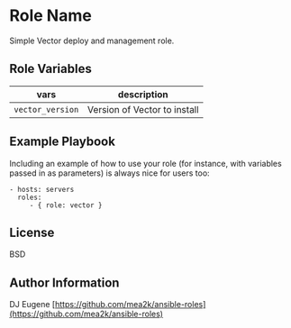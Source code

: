 Role Name
=========

Simple Vector deploy and management role.


Role Variables
--------------

| vars | description |
|------|-------------|
| `vector_version` | Version of Vector to install |



Example Playbook
----------------

Including an example of how to use your role (for instance, with variables passed in as parameters) is always nice for users too:

    - hosts: servers
      roles:
         - { role: vector }

License
-------

BSD

Author Information
------------------

DJ Eugene [https://github.com/mea2k/ansible-roles](https://github.com/mea2k/ansible-roles)
